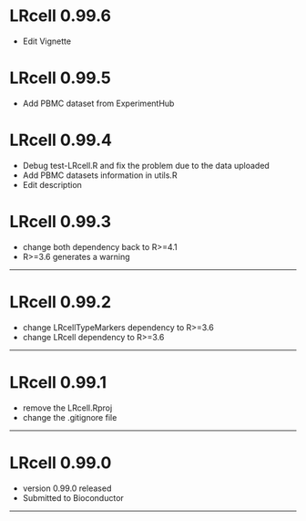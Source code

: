 # LRcell 0.99.6
- Edit Vignette

# LRcell 0.99.5
- Add PBMC dataset from ExperimentHub

# LRcell 0.99.4
- Debug test-LRcell.R and fix the problem due to the data uploaded
- Add PBMC datasets information in utils.R
- Edit description

# LRcell 0.99.3
- change both dependency back to R>=4.1
- R>=3.6 generates a warning
---

# LRcell 0.99.2
- change LRcellTypeMarkers dependency to R>=3.6
- change LRcell dependency to R>=3.6
---

# LRcell 0.99.1
- remove the LRcell.Rproj
- change the .gitignore file
---

# LRcell 0.99.0
- version 0.99.0 released
- Submitted to Bioconductor
---

